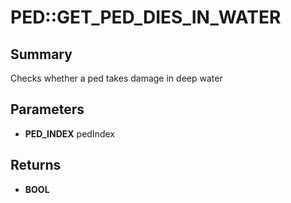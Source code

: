 # PED::GET_PED_DIES_IN_WATER

## Summary
Checks whether a ped takes damage in deep water

## Parameters
* **PED_INDEX** pedIndex

## Returns
* **BOOL**